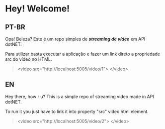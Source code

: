 # Hey! Welcome!

## PT-BR

Opa! Beleza? Este é um repo simples de ***streaming de vídeo*** em API dotNET.

Para utilizar basta executar a aplicação e fazer um link direto a propriedade src do vídeo no HTML.

>&lt;video src="http://localhost:5005/video/1"> &lt;/video>



## EN


Hey there, how r u? This is a simple repo of streaming video made in API dotNET.

To run it you just have to link it into property "src" video html element.

>&lt;video src="http://localhost:5005/video/2"> &lt;/video>